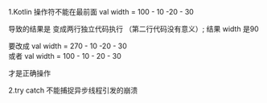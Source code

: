 1.Kotlin 操作符不能在最前面
val width = 100 - 10
-20 - 30

导致的结果是 变成两行独立代码执行 （第二行代码没有意义）; 结果 width 是90

要改成
val width = 270 - 10 -20 - 30  
或者
val width = 100 - 10 -
20 -
30

才是正确操作

2.try catch 不能捕捉异步线程引发的崩溃
                                                         

   
   